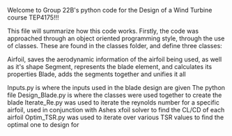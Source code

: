 Welcome to Group 22B's python code for the Design of a Wind Turbine course TEP4175!!!

This file will summarize how this code works. Firstly, the code was approached through an object oriented programming style, through the use of classes. These are found in the classes folder, and define three classes:

Airfoil, saves the aerodynamic information of the airfoil being used, as well as it's shape
Segment, represents the blade element, and calculates its properties
Blade, adds the segments together and unifies it all

Inputs.py is where the inputs used in the blade design are given
The python file Design_Blade.py is where the classes were used together to create the blade
Iterate_Re.py was used to iterate the reynolds number for a specific airfoil, used in conjunction with Ashes xfoil solver to find the CL/CD of each airfoil
Optim_TSR.py was used to iterate over various TSR values to find the optimal one to design for
